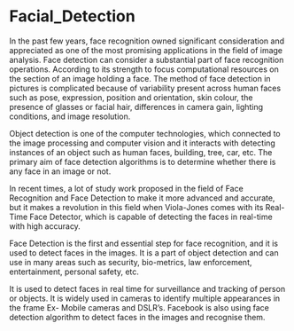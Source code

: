 # Facial_Detection
In the past few years, face recognition owned significant consideration and appreciated as one of the most promising applications in the field of image analysis. Face detection can consider a substantial part of face recognition operations. According to its strength to focus computational resources on the section of an image holding a face. The method of face detection in pictures is complicated because of variability present across human faces such as pose, expression, position and orientation, skin colour, the presence of glasses or facial hair, differences in camera gain, lighting conditions, and image resolution.

Object detection is one of the computer technologies, which connected to the image processing and computer vision and it interacts with detecting instances of an object such as human faces, building, tree, car, etc. The primary aim of face detection algorithms is to determine whether there is any face in an image or not.

In recent times, a lot of study work proposed in the field of Face Recognition and Face Detection to make it more advanced and accurate, but it makes a revolution in this field when Viola-Jones comes with its Real-Time Face Detector, which is capable of detecting the faces in real-time with high accuracy.

Face Detection is the first and essential step for face recognition, and it is used to detect faces in the images. It is a part of object detection and can use in many areas such as security, bio-metrics, law enforcement, entertainment, personal safety, etc.

It is used to detect faces in real time for surveillance and tracking of person or objects. It is widely used in cameras to identify multiple appearances in the frame Ex- Mobile cameras and DSLR’s. Facebook is also using face detection algorithm to detect faces in the images and recognise them.
